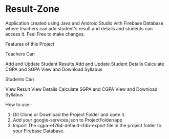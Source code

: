 # Result-Zone
Application created using Java and Android Studio with Firebase Database where teachers can add student's result and details and students can access it. Feel Free to make changes.

Features of this Project

Teachers Can

Add and Update Student Results
Add and Update Student Details
Calculate CGPA and SGPA
View and Download Syllabus

Students Can

View Result
View Details 
Calculate SGPA and CGPA
View and Download Syllabus

How to use:-

1. Git Clone or Download the Project Folder and open it.
2. Add your google-services.json to ProjectFolder/app
3. Import The cgpa-ef764-default-rtdb-export file in the project folder to your Firebase Database.
